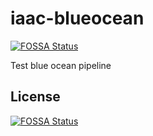 # iaac-blueocean
[![FOSSA Status](https://app.fossa.io/api/projects/git%2Bgithub.com%2Fpawanmishra1%2Fiaac-blueocean.svg?type=shield)](https://app.fossa.io/projects/git%2Bgithub.com%2Fpawanmishra1%2Fiaac-blueocean?ref=badge_shield)

Test blue ocean pipeline 


## License
[![FOSSA Status](https://app.fossa.io/api/projects/git%2Bgithub.com%2Fpawanmishra1%2Fiaac-blueocean.svg?type=large)](https://app.fossa.io/projects/git%2Bgithub.com%2Fpawanmishra1%2Fiaac-blueocean?ref=badge_large)
